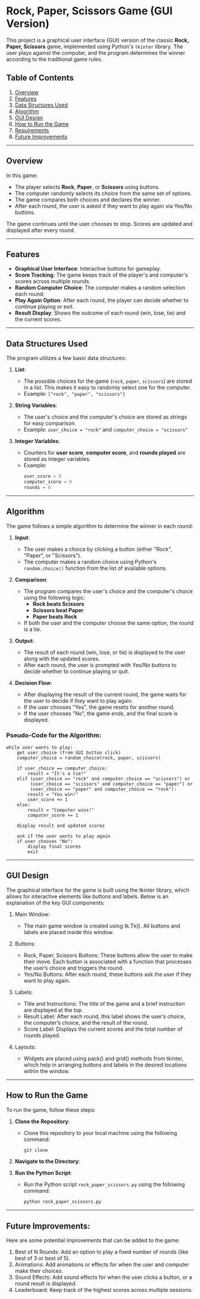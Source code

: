 # Rock, Paper, Scissors Game (GUI Version)

This project is a graphical user interface (GUI) version of the classic **Rock, Paper, Scissors** game, implemented using Python's `tkinter` library. The user plays against the computer, and the program determines the winner according to the traditional game rules.

## Table of Contents
1. [Overview](#overview)
2. [Features](#features)
3. [Data Structures Used](#data-structures-used)
4. [Algorithm](#algorithm)
5. [GUI Design](#gui-design)
6. [How to Run the Game](#how-to-run-the-game)
7. [Requirements](#requirements)
8. [Future Improvements](#future-improvements)

---

## Overview

In this game:
- The player selects **Rock**, **Paper**, or **Scissors** using buttons.
- The computer randomly selects its choice from the same set of options.
- The game compares both choices and declares the winner.
- After each round, the user is asked if they want to play again via Yes/No buttons.

The game continues until the user chooses to stop. Scores are updated and displayed after every round.

---

## Features

- **Graphical User Interface**: Interactive buttons for gameplay.
- **Score Tracking**: The game keeps track of the player's and computer's scores across multiple rounds.
- **Random Computer Choice**: The computer makes a random selection each round.
- **Play Again Option**: After each round, the player can decide whether to continue playing or exit.
- **Result Display**: Shows the outcome of each round (win, lose, tie) and the current scores.

---

## Data Structures Used

The program utilizes a few basic data structures:

1. **List**:
   - The possible choices for the game (`rock`, `paper`, `scissors`) are stored in a list. This makes it easy to randomly select one for the computer.
   - Example: `["rock", "paper", "scissors"]`

2. **String Variables**:
   - The user's choice and the computer's choice are stored as strings for easy comparison.
   - Example: `user_choice = "rock"` and `computer_choice = "scissors"`

3. **Integer Variables**:
   - Counters for **user score**, **computer score**, and **rounds played** are stored as integer variables.
   - Example:
     ```python
     user_score = 0
     computer_score = 0
     rounds = 0
     ```

---

## Algorithm

The game follows a simple algorithm to determine the winner in each round:

1. **Input**:
   - The user makes a choice by clicking a button (either "Rock", "Paper", or "Scissors").
   - The computer makes a random choice using Python's `random.choice()` function from the list of available options.

2. **Comparison**:
   - The program compares the user's choice and the computer's choice using the following logic:
     - **Rock beats Scissors**
     - **Scissors beat Paper**
     - **Paper beats Rock**
   - If both the user and the computer choose the same option, the round is a tie.

3. **Output**:
   - The result of each round (win, lose, or tie) is displayed to the user along with the updated scores.
   - After each round, the user is prompted with Yes/No buttons to decide whether to continue playing or quit.

4. **Decision Flow**:
   - After displaying the result of the current round, the game waits for the user to decide if they want to play again.
   - If the user chooses "Yes", the game resets for another round.
   - If the user chooses "No", the game ends, and the final score is displayed.

### Pseudo-Code for the Algorithm:

```pseudo
while user wants to play:
    get user_choice (from GUI button click)
    computer_choice = random_choice(rock, paper, scissors)
    
    if user_choice == computer_choice:
        result = "It's a tie!"
    elif (user_choice == "rock" and computer_choice == "scissors") or
         (user_choice == "scissors" and computer_choice == "paper") or
         (user_choice == "paper" and computer_choice == "rock"):
        result = "You win!"
        user_score += 1
    else:
        result = "Computer wins!"
        computer_score += 1

    display result and updated scores

    ask if the user wants to play again
    if user chooses "No":
        display final scores
        exit
```

---

## GUI Design

The graphical interface for the game is built using the tkinter library, which allows for interactive elements like buttons and labels. Below is an explanation of the key GUI components:

1. Main Window:

   * The main game window is created using tk.Tk(). All buttons and labels are placed inside this window.

2. Buttons:

   * Rock, Paper, Scissors Buttons: These buttons allow the user to make their move. Each button is associated with a function that processes the user’s choice and triggers the round.
   * Yes/No Buttons: After each round, these buttons ask the user if they want to play again.
   
3. Labels:

   * Title and Instructions: The title of the game and a brief instruction are displayed at the top.
   * Result Label: After each round, this label shows the user’s choice, the computer’s choice, and the result of the round.
   * Score Label: Displays the current scores and the total number of rounds played.

4. Layouts:

    * Widgets are placed using pack() and grid() methods from tkinter, which help in arranging buttons and labels in the desired locations within the window.

---

## How to Run the Game

To run the game, follow these steps:

1. **Clone the Repository**:
   - Clone this repository to your local machine using the following command:
     ```bash
     git clone
        ```
2. **Navigate to the Directory**:

3. **Run the Python Script**:
   - Run the Python script `rock_paper_scissors.py` using the following command:
     ```bash
     python rock_paper_scissors.py
     ```
---

## Future Improvements:

Here are some potential improvements that can be added to the game:

1. Best of N Rounds: Add an option to play a fixed number of rounds (like best of 3 or best of 5).
2. Animations: Add animations or effects for when the user and computer make their choices.
3. Sound Effects: Add sound effects for when the user clicks a button, or a round result is displayed.
4. Leaderboard: Keep track of the highest scores across multiple sessions.
